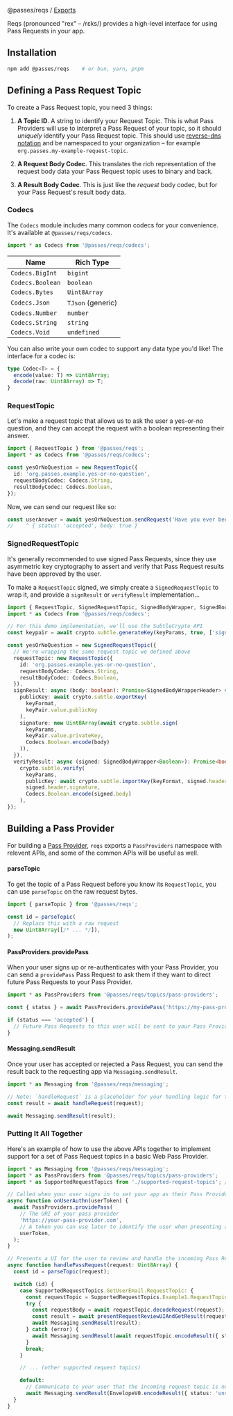 @passes/reqs / [Exports](modules.md)

Reqs (pronounced "rex" – /rɛks/) provides a high-level interface for using Pass Requests in your app. 

## Installation

```bash
npm add @passes/reqs    # or bun, yarn, pnpm
```

## Defining a Pass Request Topic

To create a Pass Request topic, you need 3 things:

1. **A Topic ID**. A string to identify your Request Topic. This is what Pass Providers will use to interpret a Pass Request of your topic, so it should _uniquely_ identify your Pass Request topic. This should use [reverse-dns notation](https://en.wikipedia.org/wiki/Reverse_domain_name_notation) and be namespaced to your organization – for example `org.passes.my-example-request-topic`.

2. **A Request Body Codec**. This translates the rich representation of the request body data your Pass Request topic uses to binary and back.

3. **A Result Body Codec**. This is just like the _request_ body codec, but for your Pass Request's result body data.

### Codecs

The `Codecs` module includes many common codecs for your convenience. It's available at `@passes/reqs/codecs`.

```typescript
import * as Codecs from '@passes/reqs/codecs';
```

| Name                  | Rich Type          |
| --------------------- | ------------------ |
| `Codecs.BigInt`       | `bigint`           |
| `Codecs.Boolean`      | `boolean`          |
| `Codecs.Bytes`        | `Uint8Array`       |
| `Codecs.Json`         | `TJson` (generic)  |
| `Codecs.Number`       | `number`           |
| `Codecs.String`       | `string`           |
| `Codecs.Void`         | `undefined`        |

You can also write your own codec to support any data type you'd like! The interface for a codec is:

```typescript
type Codec<T> = {
  encode(value: T) => Uint8Array;
  decode(raw: Uint8Array) => T;
}
```

### RequestTopic

Let's make a request topic that allows us to ask the user a yes-or-no question, and they can accept the request with a boolean representing their answer.

```typescript
import { RequestTopic } from '@passes/reqs';
import * as Codecs from '@passes/reqs/codecs';

const yesOrNoQuestion = new RequestTopic({
  id: 'org.passes.example.yes-or-no-question',
  requestBodyCodec: Codecs.String,
  resultBodyCodec: Codecs.Boolean,
});
```

Now, we can send our request like so:

```typescript
const userAnswer = await yesOrNoQuestion.sendRequest('Have you ever been to Olive Garden?');
//    ^ { status: 'accepted', body: true }
```

### SignedRequestTopic

It's generally recommended to use signed Pass Requests, since they use asymmetric key cryptography to assert and verify that Pass Request results have been approved by the user.

To make a `RequestTopic` signed, we simply create a `SignedRequestTopic` to wrap it, and provide a `signResult` or `verifyResult` implementation...

```typescript
import { RequestTopic, SignedRequestTopic, SignedBodyWrapper, SignedBodyWrapperHeader } from '@passes/reqs';
import * as Codecs from '@passes/reqs/codecs';

// For this demo implementation, we'll use the SubtleCrypto API
const keypair = await crypto.subtle.generateKey(keyParams, true, ['sign', 'verify']);

const yesOrNoQuestion = new SignedRequestTopic({
  // We're wrapping the same request topic we defined above
  requestTopic: new RequestTopic({
    id: 'org.passes.example.yes-or-no-question',
    requestBodyCodec: Codecs.String,
    resultBodyCodec: Codecs.Boolean,
  }),
  signResult: async (body: boolean): Promise<SignedBodyWrapperHeader> => ({
    publicKey: await crypto.subtle.exportKey(
      keyFormat,
      keyPair.value.publicKey
    ),
    signature: new Uint8Array(await crypto.subtle.sign(
      keyParams,
      keyPair.value.privateKey,
      Codecs.Boolean.encode(body)
    )),
  }),
  verifyResult: async (signed: SignedBodyWrapper<Boolean>): Promise<boolean> =>
    crypto.subtle.verify(
      keyParams,
      publicKey: await crypto.subtle.importKey(keyFormat, signed.header.publicKey, keyParams, true, ['verify']),
      signed.header.signature,
      Codecs.Boolean.encode(signed.body)
    ),
});
```

## Building a Pass Provider

For building a [Pass Provider](/#what-is-a-pass-provider), `reqs` exports a `PassProviders` namespace with relevent APIs, and some of the common APIs will be useful as well.

#### parseTopic

To get the topic of a Pass Request before you know its `RequestTopic`, you can use `parseTopic` on the raw request bytes.

```typescript
import { parseTopic } from '@passes/reqs';

const id = parseTopic(
  // Replace this with a raw request
  new Uint8Array([/* ... */]),
);
```

#### PassProviders.providePass

When your user signs up or re-authenticates with your Pass Provider, you can send a `providePass` Pass Request to ask them if they want to direct future Pass Requests to your Pass Provider.

```typescript
import * as PassProviders from '@passes/reqs/topics/pass-providers';

const { status } = await PassProviders.providePass('https://my-pass-provider.com', 'optional-user-id');

if (status === 'accepted') {
  // Future Pass Requests to this user will be sent to your Pass Provider for handling
}
```

#### Messaging.sendResult

Once your user has accepted or rejected a Pass Request, you can send the result back to the requesting app via `Messaging.sendResult`.

```typescript
import * as Messaging from '@passes/reqs/messaging';

// Note: `handleRequest` is a placeholder for your handling logic for the given request topic
const result = await handleRequest(request);

await Messaging.sendResult(result);
```

### Putting It All Together

Here's an example of how to use the above APIs together to implement support for a set of Pass Request topics in a basic Web Pass Provider.

```typescript
import * as Messaging from '@passes/reqs/messaging';
import * as PassProviders from '@passes/reqs/topics/pass-providers';
import * as SupportedRequestTopics from './supported-request-topics'; // A map of the request topics supported by your Pass Provider

// Called when your user signs in to set your app as their Pass Provider
async function onUserAuthn(userToken) {
  await PassProviders.providePass(
    // The URI of your pass provider
    'https://your-pass-provider.com',
    // A token you can use later to identify the user when presenting a Pass Request UI to them - for example, a JWT
    userToken,
  );
}

// Presents a UI for the user to review and handle the incoming Pass Request, and sends the result to the requesting app
async function handlePassRequest(request: Uint8Array) {
  const id = parseTopic(request);

  switch (id) {
    case SupportedRequestTopics.GetUserEmail.RequestTopic: {
      const requestTopic = SupportedRequestTopics.Example1.RequestTopic;
      try {
        const requestBody = await requestTopic.decodeRequest(request);
        const result = await presentRequestReviewUIAndGetResult(requestTopic, requestBody);
        await Messaging.sendResult(result);
      } catch (error) {
        await Messaging.sendResult(await requestTopic.encodeResult({ status: 'exception', message: error.message }));
      }
      break;
    }

    // ... (other supported request topics)

    default:
      // Communicate to your user that the incoming request topic is not supported by your Pass Provider
      await Messaging.sendResult(EnvelopeV0.encodeResult({ status: 'unsupported' }));
  }
}
```
